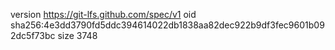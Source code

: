 version https://git-lfs.github.com/spec/v1
oid sha256:4e3dd3790fd5ddc394614022db1838aa82dec922b9df3fec9601b092dc5f73bc
size 3748

